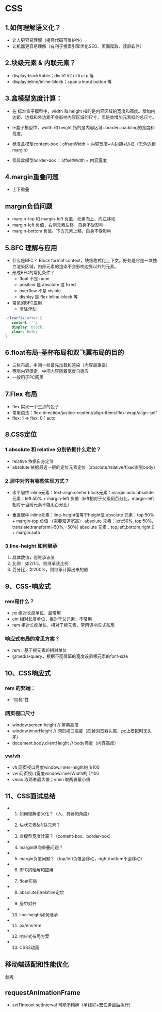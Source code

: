 # CSS

## 1.如何理解语义化？
- 让人更容易理解（提高代码可维护性）
- 让机器更容易理解（有利于搜索引擎优化SEO、页面爬取、读屏软件）

## 2.块级元素 & 内联元素？
- display:block/table；div h1 h2 ul li ol p 等
- display:inline/inline-block；span a input button 等

## 3.盒模型宽度计算：
- 在 标准盒子模型中，width 和 height 指的是内容区域的宽度和高度。增加内边距、边框和外边距不会影响内容区域的尺寸，但是会增加元素框的总尺寸。
- IE盒子模型中，width 和 height 指的是内容区域+border+padding的宽度和高度。

- 标准盒模型content-box：offsetWidth = 内容宽度+内边距+边框（无外边距margin）
- 怪异盒模型border-box： offsetWidth = 内容宽度

## 4.margin重叠问题
- 上下重叠
## margin负值问题
- margin-top 和 margin-left 负值，元素向上、向左移动
- margin-left 负值，右侧元素左移，自身不受影响
- margin-bottom 负值，下方元素上移，自身不受影响


## 5.BFC 理解与应用
- 什么是BFC？ Block format context，块级格式化上下文。好处是它是一块独立渲染区域，内部元素的渲染不会影响边界以外的元素。
- 形成BFC的常见条件？
   - float 不是 none
   - position 是 absolute 或 fixed
   - overflow 不是 visible
   - display 是 flex inline-block 等
- 常见的BFC应用
   - 清除浮动
```css
.clearfix:after {
   content: '';
   display: block;
   clear: both;
}
```

## 6.float布局-圣杯布局和双飞翼布局的目的
- 三栏布局，中间一栏最先加载和渲染（内容最重要）
- 两侧内容固定，中间内容随着宽度自适应
- 一般用于PC网页

## 7.Flex 布局
- flex 实现一个三点的色子
- 常用语法：flex-direction/justice-content/align-items/flex-wrap/align-self
- flex: 1 => flex: 0 1 auto

## 8.CSS定位
### 1.absolute 和 relative 分别依据什么定位？
- relative 依据自身定位
- absolute 依据最近一层的定位元素定位（absolute/relative/fixed直到body）

### 2.居中对齐有哪些实现方式？

- 水平居中 
inline元素：text-align:center
block元素：margin:auto
absolute元素：left:50% + margin-left 负值（left相对于父级用百分比，margin-left相对于当前元素不能用百分比）

- 垂直居中
inline元素：line-height值等于height值
absolute 元素：top:50% + margin-top 负值 （需要知道宽高）
absolute 元素：left:50%, top:50%, translate:transform(-50%, -50%)
absolute 元素：top,left,bottom,right:0 + margin:auto

### 3.line-height 如何继承
1. 具体数值，则继承该值
2. 比例：如2/1.5，则继承该比例
3. 百分比，如200%，则继承计算出来的值

## 9、CSS-响应式
### rem是什么？
- px 绝对长度单位，最常用
- em 相对长度单位，相对于父元素，不常用
- rem 相对长度单位，相对于根元素，常用语响应式布局

### 响应式布局的常见方案？
- rem，基于根元素的相对单位
- @media-query，根据不同屏幕的宽度设置根元素的font-size

## 10、CSS响应式

### rem 的弊端：
- “阶梯”性

### 网页视口尺寸
- window.screen.height // 屏幕高度
- window.innerHeight // 网页视口高度（砍掉浏览器头尾，pc上模拟时无头尾）
- document.body.clientHeight // body高度（内容高度）

### vw/vh
- vh 网页视口高度window.innerHeight的 1/100 
- vw 网页视口宽度window.innerWidth的 1/100
- vmax 取两者最大值；vmin 取两者最小值

## 11、CSS面试总结
- 1. 如何理解语义化？（人、机器的角度）
- 2. 块状元素&内联元素？
- 3. 盒模型宽度计算？（content-box、border-box）
- 4. margin纵向重叠问题？
- 5. margin负值问题？（top/left负值会移动，right/bottom不会移动）
- 6. BFC的理解和应用
- 7. float布局 
- 8. absolute和relative定位
- 9. 居中对齐
- 10. line-height如何继承
- 11. px/em/rem
- 12. 响应式布局方案
- 13. CSS3动画


## 移动端适配和性能优化
[参考](https://blog.csdn.net/frontend_frank/article/details/106110664)

## requestAnimationFrame
- setTimeout setInterval 可能不精确（单线程+宏任务最后执行）